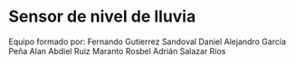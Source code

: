 # Sensor de nivel de lluvia
Equipo formado por: 
Fernando Gutierrez Sandoval
Daniel Alejandro García Peña 
Alan Abdiel Ruiz Maranto 
Rosbel Adrián Salazar Ríos
